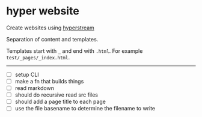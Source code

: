 # hyper website

Create websites using [hyperstream](https://github.com/substack/hyperstream)

Separation of content and templates.

Templates start with `_` and end with `.html`. For example `test/_pages/_index.html`.

----------------------------------

* [ ] setup CLI
* [ ] make a fn that builds things
* [ ] read markdown
* [ ] should do recursive read src files
* [ ] should add a page title to each page
* [ ] use the file basename to determine the filename to write
